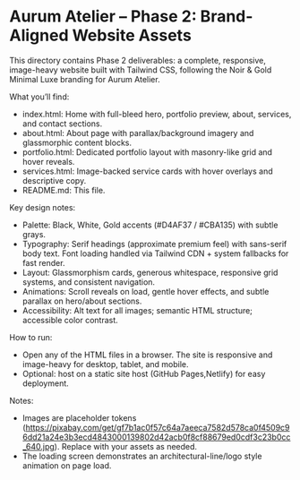 # Aurum Atelier – Phase 2: Brand-Aligned Website Assets

This directory contains Phase 2 deliverables: a complete, responsive, image-heavy website built with Tailwind CSS, following the Noir & Gold Minimal Luxe branding for Aurum Atelier.

What you’ll find:
- index.html: Home with full-bleed hero, portfolio preview, about, services, and contact sections.
- about.html: About page with parallax/background imagery and glassmorphic content blocks.
- portfolio.html: Dedicated portfolio layout with masonry-like grid and hover reveals.
- services.html: Image-backed service cards with hover overlays and descriptive copy.
- README.md: This file.

Key design notes:
- Palette: Black, White, Gold accents (#D4AF37 / #CBA135) with subtle grays.
- Typography: Serif headings (approximate premium feel) with sans-serif body text. Font loading handled via Tailwind CDN + system fallbacks for fast render.
- Layout: Glassmorphism cards, generous whitespace, responsive grid systems, and consistent navigation.
- Animations: Scroll reveals on load, gentle hover effects, and subtle parallax on hero/about sections.
- Accessibility: Alt text for all images; semantic HTML structure; accessible color contrast.

How to run:
- Open any of the HTML files in a browser. The site is responsive and image-heavy for desktop, tablet, and mobile.
- Optional: host on a static site host (GitHub Pages,Netlify) for easy deployment.

Notes:
- Images are placeholder tokens (https://pixabay.com/get/gf7b1ac0f57c64a7aeeca7582d578ca0f4509c96dd21a24e3b3ecd4843000139802d42acb0f8cf88679ed0cdf3c23b0cc_640.jpg). Replace with your assets as needed.
- The loading screen demonstrates an architectural-line/logo style animation on page load.
